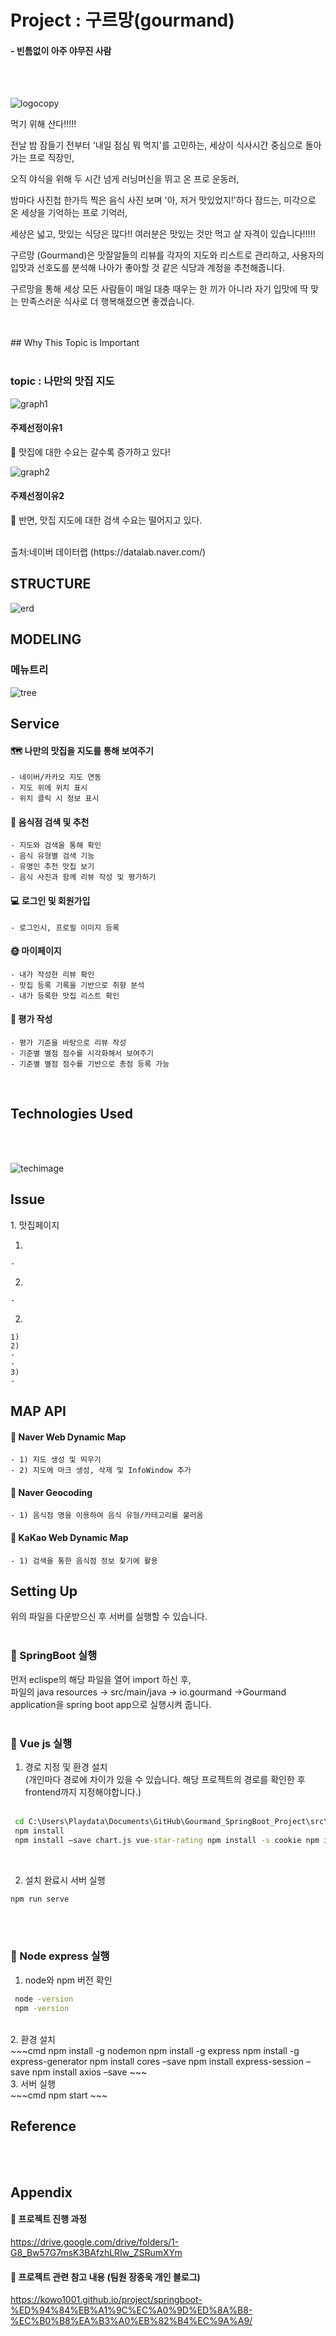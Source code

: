 # Project : 구르망(gourmand) 
#### - 빈틈없이 아주 야무진 사람
<br><br>

![logocopy](https://user-images.githubusercontent.com/61037197/108632311-8d161480-74b1-11eb-8a4a-f7ac3d26a2af.PNG)


먹기 위해 산다!!!!!

전날 밤 잠들기 전부터 '내일 점심 뭐 먹지'를 고민하는,
세상이 식사시간 중심으로 돌아가는 프로 직장인,

오직 야식을 위해
두 시간 넘게 러닝머신을 뛰고 온 프로 운동러,


밤마다 사진첩 한가득 찍은 음식 사진 보며
'아, 저거 맛있었지!'하다 잠드는,
미각으로 온 세상을 기억하는 프로 기억러,

세상은 넓고, 맛있는 식당은 많다!!
여러분은 맛있는 것만 먹고 살 자격이 있습니다!!!!!


구르망 (Gourmand)은
맛잘알들의 리뷰를 각자의 지도와 리스트로 관리하고,
사용자의 입맛과 선호도를 분석해
나아가 좋아할 것 같은 식당과 계정을 추천해줍니다.

구르망을 통해 세상 모든 사람들이 매일
대충 때우는 한 끼가 아니라
자기 입맛에 딱 맞는 만족스러운 식사로 더 행복해졌으면 좋겠습니다.



<p><p>
<br></br>   
## Why This Topic is Important<br><br>

### topic : 나만의 맛집 지도 <br>

<div>

![graph1](https://user-images.githubusercontent.com/61037197/108643287-52ca6880-74ed-11eb-8310-9532265d8f25.PNG)
#### 주제선정이유1 <br>
:taco: 맛집에 대한 수요는 갈수록 증가하고 있다!
<p><p></p>

![graph2](https://user-images.githubusercontent.com/61037197/108643291-552cc280-74ed-11eb-8621-f341e45f8125.PNG)

#### 주제선정이유2<br>
:pizza: 반면, 맛집 지도에 대한 검색 수요는 떨어지고 있다. 
<p></p>
<br>
출처:네이버 데이터랩 (https://datalab.naver.com/)

## STRUCTURE 


<div>

![erd](https://user-images.githubusercontent.com/61037197/108632719-bdf74900-74b3-11eb-848a-3d3f3e18b5ef.PNG)
  
## MODELING    

### 메뉴트리
<div> 

![tree](https://user-images.githubusercontent.com/61037197/108651210-a300f500-7504-11eb-8c7e-5e32c1f15f5a.jpg)



## Service 
<div>   



#### :world_map: 나만의 맛집을 지도를 통해 보여주기
    - 네이버/카카오 지도 연동
    - 지도 위에 위치 표시
    - 위치 클릭 시 정보 표시


#### :pretzel: 음식점 검색 및 추천<br>
    - 지도와 검색을 통해 확인 
    - 음식 유형별 검색 기능
    - 유명인 추천 맛집 보기
    - 음식 사진과 함께 리뷰 작성 및 평가하기


#### :computer: 로그인 및 회원가입<br>
    - 로그인시, 프로필 이미지 등록


#### :sun_with_face: 마이페이지 <br>
    - 내가 작성한 리뷰 확인
    - 맛집 등록 기록을 기반으로 취향 분석
    - 내가 등록한 맛집 리스트 확인


#### :100: 평가 작성<br>
    - 평가 기준을 바탕으로 리뷰 작성
    - 기준별 별점 점수를 시각화해서 보여주기
    - 기준별 별점 점수를 기반으로 총점 등록 가능


</br></p>

## Technologies Used
<br>
</br>

![techimage](https://user-images.githubusercontent.com/61037197/108664047-49ed8d00-7515-11eb-88d9-f530edb43261.jpg)

## Issue
<div>
1. 맛집페이지
   
   1) 
    - 
   2) 
    - 

2. 

    1) 
    2) 
    - 
    - 
    3)
    - 


## MAP API

#### :fries: Naver Web Dynamic Map 
    - 1) 지도 생성 및 띄우기
    - 2) 지도에 마크 생성, 삭제 및 InfoWindow 추가


#### :ramen: Naver Geocoding
    - 1) 음식점 명을 이용하여 음식 유형/카테고리를 불러옴

#### :sushi: KaKao Web Dynamic Map
    - 1) 검색을 통한 음식점 정보 찾기에 활용



## Setting Up <br> 

위의 파일을 다운받으신 후 서버를 실행할 수 있습니다. 
<br><br>

### :croissant: SpringBoot 실행 <br>

먼저 eclispe의 해당 파일을 열어 import 하신 후, <br>
파일의 java resources -> src/main/java -> io.gourmand ->Gourmand application을 spring boot app으로 실행시켜 줍니다.<br>
<br>


### :curry: Vue js 실행 <br>

1. 경로 지정 및 환경 설치 
<br> (개인마다 경로에 차이가 있을 수 있습니다. 해당 프로젝트의 경로를 확인한 후 frontend까지 지정해야합니다.)<br>
    <br> 
~~~cmd
 cd C:\Users\Playdata\Documents\GitHub\Gourmand_SpringBoot_Project\src\frontend
 npm install
 npm install –save chart.js vue-star-rating npm install -s cookie npm install cookie-parser
~~~

<br>

2. 설치 완료시 서버 실행 <br>
~~~cmd
npm run serve
~~~
<br>

 
<br>

### :rice_ball: Node express 실행 <br>

1. node와 npm 버전 확인 
    <br> 
~~~cmd
 node -version 
 npm -version
~~~

<br>
2. 환경 설치 
    <br> 
~~~cmd
 npm install -g nodemon
 npm install -g express
 npm install -g express-generator 
 npm install cores –save
 npm install express-session –save
 npm install axios –save 
~~~
<br>
3. 서버 실행
<br> 
~~~cmd
npm start
~~~
<br>



## Reference 

<br></br>
 
## Appendix

#### :bento: 프로젝트 진행 과정 
https://drive.google.com/drive/folders/1-G8_Bw57G7msK3BAfzhLRIw_ZSRumXYm

#### :bagel: 프로젝트 관련 참고 내용 (팀원 장종욱 개인 블로그)
https://kowo1001.github.io/project/springboot-%ED%94%84%EB%A1%9C%EC%A0%9D%ED%8A%B8-%EC%B0%B8%EA%B3%A0%EB%82%B4%EC%9A%A9/


